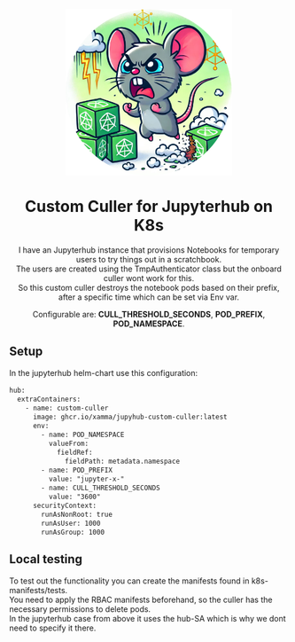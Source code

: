 <div align="center">

<img src="./assets/culler.png" align="center" width="300px" height="300px"/>  

# Custom Culler for Jupyterhub on K8s
I have an Jupyterhub instance that provisions Notebooks for temporary users to try things out in a scratchbook.  
The users are created using the TmpAuthenticator class but the onboard culler wont work for this.  
So this custom culler destroys the notebook pods based on their prefix, after a specific time which can be set via Env var.  

Configurable are: **CULL_THRESHOLD_SECONDS**, **POD_PREFIX**, **POD_NAMESPACE**.  

</div>

## Setup
In the jupyterhub helm-chart use this configuration:
```
hub:
  extraContainers:
    - name: custom-culler
      image: ghcr.io/xamma/jupyhub-custom-culler:latest
      env:
        - name: POD_NAMESPACE
          valueFrom:
            fieldRef:
              fieldPath: metadata.namespace
        - name: POD_PREFIX
          value: "jupyter-x-"
        - name: CULL_THRESHOLD_SECONDS
          value: "3600"
      securityContext:
        runAsNonRoot: true
        runAsUser: 1000
        runAsGroup: 1000
```

## Local testing
To test out the functionality you can create the manifests found in k8s-manifests/tests.  
You need to apply the RBAC manifests beforehand, so the culler has the necessary permissions to delete pods.  
In the jupyterhub case from above it uses the hub-SA which is why we dont need to specify it there.  
